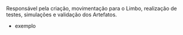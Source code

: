 Responsável pela criação, movimentação para o Limbo, realização de testes, simulações e validação dos Artefatos.
- exemplo
